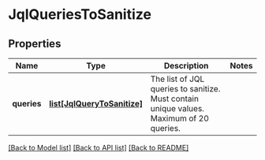 # JqlQueriesToSanitize

## Properties
Name | Type | Description | Notes
------------ | ------------- | ------------- | -------------
**queries** | [**list[JqlQueryToSanitize]**](JqlQueryToSanitize.md) | The list of JQL queries to sanitize. Must contain unique values. Maximum of 20 queries. | 

[[Back to Model list]](../README.md#documentation-for-models) [[Back to API list]](../README.md#documentation-for-api-endpoints) [[Back to README]](../README.md)

